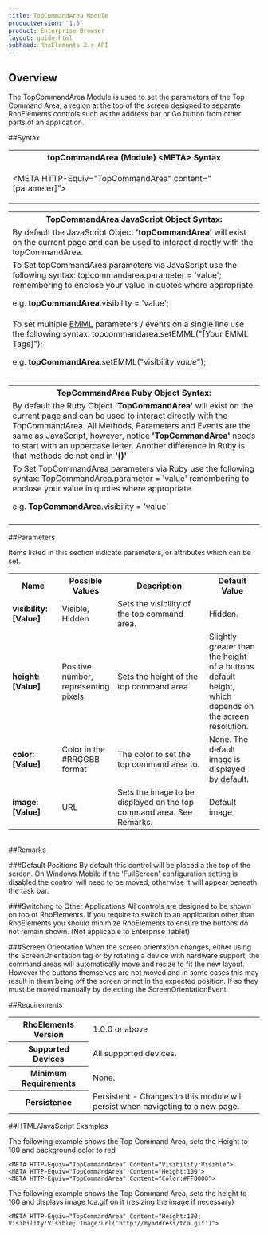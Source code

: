 ```yaml
---
title: TopCommandArea Module
productversion: '1.5'
product: Enterprise Browser
layout: guide.html
subhead: RhoElements 2.x API
---
```


## Overview
The TopCommandArea Module is used to set the parameters of the Top Command Area, a region at the top of the screen designed to separate RhoElements controls such as the address bar or Go button from other parts of an application.

##Syntax
<table class="re-table"><tr><th class="tableHeading">topCommandArea (Module) &lt;META&gt; Syntax
</th></tr><tr><td class="clsSyntaxCells clsOddRow"><p>&lt;META HTTP-Equiv="TopCommandArea" content="[parameter]"&gt;</p></td></tr></table>
<table class="re-table"><tr><th class="tableHeading">TopCommandArea JavaScript Object Syntax:</th></tr><tr><td class="clsSyntaxCells clsOddRow">
By default the JavaScript Object <b>'topCommandArea'</b> will exist on the current page and can be used to interact directly with the topCommandArea.
</td></tr><tr><td class="clsSyntaxCells clsEvenRow">
To Set topCommandArea parameters via JavaScript use the following syntax: topcommandarea.parameter = 'value'; remembering to enclose your value in quotes where appropriate.  
<P />e.g. <b>topCommandArea</b>.visibility = 'value';
</td></tr><tr><td class="clsSyntaxCells clsOddRow">							
To set multiple <a href="/rhoelements/EMMLOverview">EMML</a> parameters / events on a single line use the following syntax: topcommandarea.setEMML("[Your EMML Tags]");
<P />
e.g. <b>topCommandArea</b>.setEMML("visibility:<i>value</i>");							
</td></tr></table>

<table class="re-table"><tr><th class="tableHeading">TopCommandArea Ruby Object Syntax:</th></tr><tr><td class="clsSyntaxCells clsOddRow">
By default the Ruby Object <b>'TopCommandArea'</b> will exist on the current page and can be used to interact directly with the TopCommandArea. All Methods, Parameters and Events are the same as JavaScript, however, notice <b>'TopCommandArea'</b> needs to start with an uppercase letter. Another difference in Ruby is that methods do not end in <b>'()'</b></td></tr><tr><td class="clsSyntaxCells clsEvenRow">
To Set TopCommandArea parameters via Ruby use the following syntax: TopCommandArea.parameter = 'value' remembering to enclose your value in quotes where appropriate.  
<P />e.g. <b>TopCommandArea</b>.visibility = 'value'
</td></tr><tr><td class="clsSyntaxCells clsOddRow" /></tr></table>




##Parameters


Items listed in this section indicate parameters, or attributes which can be set.
<table class="re-table"><col width="20%" /><col width="20%" /><col width="38%" /><col width="22%" /><tr><th class="tableHeading">Name</th><th class="tableHeading">Possible Values</th><th class="tableHeading">Description</th><th class="tableHeading">Default Value</th></tr><tr><td class="clsSyntaxCells clsOddRow"><b>visibility:[Value]
</b></td><td class="clsSyntaxCells clsOddRow">Visible, Hidden</td><td class="clsSyntaxCells clsOddRow">Sets the visibility of the top command area.</td><td class="clsSyntaxCells clsOddRow">Hidden.</td></tr><tr><td class="clsSyntaxCells clsEvenRow"><b>height:[Value]
</b></td><td class="clsSyntaxCells clsEvenRow">Positive number, representing pixels</td><td class="clsSyntaxCells clsEvenRow">Sets the height of the top command area</td><td class="clsSyntaxCells clsEvenRow">Slightly greater than the height of a buttons default height, which depends on the screen resolution.</td></tr><tr><td class="clsSyntaxCells clsOddRow"><b>color:[Value]
</b></td><td class="clsSyntaxCells clsOddRow">Color in the #RRGGBB format</td><td class="clsSyntaxCells clsOddRow">The color to set the top command area to.</td><td class="clsSyntaxCells clsOddRow">None. The default image is displayed by default.</td></tr><tr><td class="clsSyntaxCells clsEvenRow"><b>image:[Value]
</b></td><td class="clsSyntaxCells clsEvenRow">URL</td><td class="clsSyntaxCells clsEvenRow">Sets the image to be displayed on the top command area.  See Remarks.</td><td class="clsSyntaxCells clsEvenRow">Default image</td></tr></table>
<table class="re-table"><col width="78%" /><col width="8%" /><col width="1%" /><col width="5%" /><col width="1%" /><col width="5%" /><col width="2%" /></table>




##Remarks


###Default Positions
By default this control will be placed a the top of the screen. On Windows Mobile if the 'FullScreen' configuration setting is disabled the control will need to be moved, otherwise it will appear beneath the task bar.


###Switching to Other Applications
All controls are designed to be shown on top of RhoElements. If you require to switch to an application other than RhoElements you should minimize RhoElements to ensure the buttons do not remain shown. (Not applicable to Enterprise Tablet)


###Screen Orientation
When the screen orientation changes, either using the ScreenOrientation tag or by rotating a device with hardware support, the command areas will automatically move and resize to fit the new layout. However the buttons themselves are not moved and in some cases this may result in them being off the screen or not in the expected position. If so they must be moved manually by detecting the ScreenOrientationEvent.




##Requirements

<table class="re-table"><tr><th class="tableHeading">RhoElements Version</th><td class="clsSyntaxCell clsEvenRow">1.0.0 or above
</td></tr><tr><th class="tableHeading">Supported Devices</th><td class="clsSyntaxCell clsOddRow">All supported devices.</td></tr><tr><th class="tableHeading">Minimum Requirements</th><td class="clsSyntaxCell clsOddRow">None.</td></tr><tr><th class="tableHeading">Persistence</th><td class="clsSyntaxCell clsEvenRow">Persistent - Changes to this module will persist when navigating to a new page.</td></tr></table>


##HTML/JavaScript Examples

The following example shows the Top Command Area, sets the Height to 100 and background color to red

	<META HTTP-Equiv="TopCommandArea" Content="Visibility:Visible">
	<META HTTP-Equiv="TopCommandArea" Content="Height:100">
	<META HTTP-Equiv="TopCommandArea" Content="Color:#FF0000">
	
The following example shows the Top Command Area, sets the height to 100 and displays image tca.gif on it (resizing the image if necessary)

	<META HTTP-Equiv="TopCommandArea" Content="Height:100; Visibility:Visible; Image:url('http://myaddress/tca.gif')">



